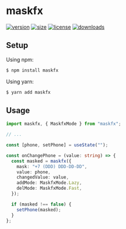 # maskfx

[![version](https://img.shields.io/npm/v/maskfx.svg?style=flat-square&logo=npm)](https://npmjs.com/package/maskfx)
[![size](https://img.shields.io/bundlephobia/min/maskfx.svg?style=flat-square&logo=npm)](https://npmjs.com/package/maskfx)
[![license](https://img.shields.io/npm/l/maskfx.svg?style=flat-square&logo=npm)](https://npmjs.com/package/maskfx)
[![downloads](https://img.shields.io/npm/dm/maskfx.svg?style=flat-square&logo=npm)](https://npmjs.com/package/maskfx)

## Setup

Using npm:

```bash
$ npm install maskfx
```

Using yarn:

```bash
$ yarn add maskfx
```

## Usage

```typescript
import maskfx, { MaskfxMode } from "maskfx";

// ...

const [phone, setPhone] = useState("");

const onChangePhone = (value: string) => {
  const masked = maskfx({
    mask: "+7 (DDD) DDD-DD-DD",
    value: phone,
    changedValue: value,
    addMode: MaskfxMode.Lazy,
    delMode: MaskfxMode.Fast,
  });

  if (masked !== false) {
    setPhone(masked);
  }
};
```
